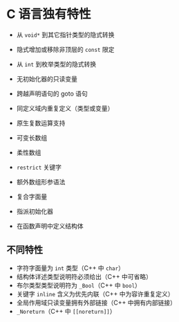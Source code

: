 # C 语言独有特性

- 从 `void*` 到其它指针类型的隐式转换
- 隐式增加或移除非顶层的 `const` 限定
- 从 `int` 到枚举类型的隐式转换
- 无初始化器的只读变量
- 跨越声明语句的 goto 语句
- 同定义域内重复定义（类型或变量）



- 原生复数运算支持
- 可变长数组
- 柔性数组
- `restrict` 关键字
- 额外数组形参语法
- 复合字面量
- 指派初始化器
- 在函数声明中定义结构体


## 不同特性

- 字符字面量为 `int` 类型（C++ 中 `char`）
- 结构体详述类型说明符必须给出（C++ 中可省略）
- 布尔类型类型说明符为 `_Bool`（C++ 中 `bool`）
- 关键字 `inline` 含义为优先内联（C++ 中为容许重复定义）
- 全局作用域只读变量拥有外部链接（C++ 中拥有内部链接）
- `_Noreturn`（C++ 中 `[[noreturn]]`）